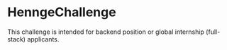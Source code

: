 # HenngeChallenge
This challenge is intended for backend position or global internship (full-stack) applicants.
